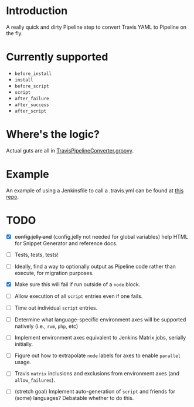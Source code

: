 # Introduction
A really quick and dirty Pipeline step to convert Travis YAML to Pipeline on the fly.

# Currently supported
- `before_install`
- `install`
- `before_script`
- `script`
- `after_failure`
- `after_success`
- `after_script`

# Where's the logic?
Actual guts are all in [TravisPipelineConverter.groovy](https://github.com/abayer/travis-pipeline-converter-plugin/blob/master/src/main/resources/org/jenkinsci/plugins/travispipelineconverter/TravisPipelineConverter.groovy).

# Example
An example of using a Jenkinsfile to call a .travis.yml can be found at [this repo](https://github.com/abayer/dummy-travis-test).

# TODO
- [X] ~~config.jelly and~~ \(config.jelly not needed for global variables\) help HTML for Snippet Generator and reference docs.
- [ ] Tests, tests, tests!
- [ ] Ideally, find a way to optionally output as Pipeline code rather than execute, for migration purposes.
- [X] Make sure this will fail if run outside of a `node` block.
- [ ] Allow execution of all `script` entries even if one fails.
- [ ] Time out individual `script` entries.
- [ ] Determine what language-specific environment axes will be supported natively (i.e., `rvm`, `php`, etc)
- [ ] Implement environment axes equivalent to Jenkins Matrix jobs, serially initially.
- [ ] Figure out how to extrapolate `node` labels for axes to enable `parallel` usage.
- [ ] Travis `matrix` inclusions and exclusions from environment axes (and `allow_failures`).
- [ ] \(stretch goal\) Implement auto-generation of `script` and friends for (some) languages? Debatable whether to do this.


